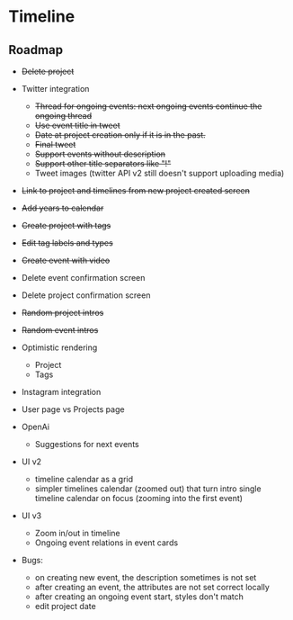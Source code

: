 # Timeline

## Roadmap
- ~~Delete project~~
- Twitter integration
  - ~~Thread for ongoing events: next ongoing events continue the ongoing thread~~
  - ~~Use event title in tweet~~
  - ~~Date at project creation only if it is in the past.~~
  - ~~Final tweet~~
  - ~~Support events without description~~
  - ~~Support other title separators like "!"~~
  - Tweet images (twitter API v2 still doesn't support uploading media)
- ~~Link to project and timelines from new project created screen~~
- ~~Add years to calendar~~
- ~~Create project with tags~~
- ~~Edit tag labels and types~~
- ~~Create event with video~~
- Delete event confirmation screen
- Delete project confirmation screen
- ~~Random project intros~~
- ~~Random event intros~~
- Optimistic rendering
  - Project
  - Tags
- Instagram integration
- User page vs Projects page
- OpenAi
  - Suggestions for next events
- UI v2
  - timeline calendar as a grid
  - simpler timelines calendar (zoomed out) that turn intro single timeline calendar on focus (zooming into the first event)
- UI v3
  - Zoom in/out in timeline
  - Ongoing event relations in event cards

- Bugs:
  - on creating new event, the description sometimes is not set
  - after creating an event, the attributes are not set correct locally
  - after creating an ongoing event start, styles don't match
  - edit project date